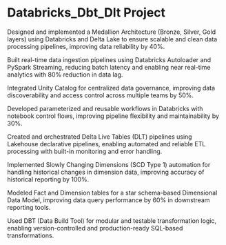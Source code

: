 # Databricks_Dbt_Dlt Project

Designed and implemented a Medallion Architecture (Bronze, Silver, Gold layers) using Databricks and Delta Lake to ensure scalable and clean data processing pipelines, improving data reliability by 40%.

Built real-time data ingestion pipelines using Databricks Autoloader and PySpark Streaming, reducing batch latency and enabling near real-time analytics with 80% reduction in data lag.

Integrated Unity Catalog for centralized data governance, improving data discoverability and access control across multiple teams by 50%.

Developed parameterized and reusable workflows in Databricks with notebook control flows, improving pipeline flexibility and maintainability by 30%.

Created and orchestrated Delta Live Tables (DLT) pipelines using Lakehouse declarative pipelines, enabling automated and reliable ETL processing with built-in monitoring and error handling.

Implemented Slowly Changing Dimensions (SCD Type 1) automation for handling historical changes in dimension data, improving accuracy of historical reporting by 100%.

Modeled Fact and Dimension tables for a star schema-based Dimensional Data Model, improving data query performance by 60% in downstream reporting tools.

Used DBT (Data Build Tool) for modular and testable transformation logic, enabling version-controlled and production-ready SQL-based transformations.

